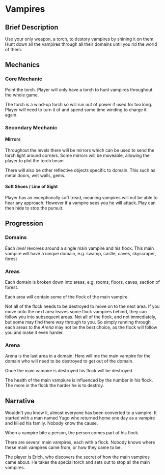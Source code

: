 # Vampires #


## Brief Description ##

Use your only weapon, a torch, to destory vampires by shining it on them.
Hunt down all the vampires through all their domains until you rid the world of them.


## Mechanics ##

### Core Mechanic ###

Point the torch. Player will only have a torch to hunt vampires throughout the whole game.

The torch is a wind-up torch so will run out of power if used for too long. Player will need
to turn it of and spend some time winding to charge it again.

### Secondary Mechanic ####

#### Mirrors ####

Throughout the levels there will be mirrors which can be used to send the torch light around corners.
Some mirrors will be moveable, allowing the player to plot the torch beam.

There will also be other reflective objects specific to domain. This such as metal doors,
wet walls, gems.

#### Soft Shoes / Line of Sight ####

Player has an exceptionally soft tread, meaning vampires will not be able to hear any approach.
However if a vampire sees you he will attack. Play can then hide to stop the pursuit.


## Progression ##

### Domains ###

Each *level* revolves around a single main vampire and his flock. This main vampire will have a unique
domain, e.g. swamp, castle, caves, skyscraper, forest

### Areas ###

Each domain is broken down into areas, e.g. rooms, floors, caves, section of forest.

Each area will contain some of the flock of the main vampire.

Not all of the flock needs to be destroyed to move on to the next area. If you move onto
the next area leaves some flock vampires behind, they can follow you into subsequent areas.
Not all of the flock, and not immediately, but some may find there way through to you.
So simply running through each areas to the *Arena* may not be the best choice, as the flock
will follow you and make it even harder.

### Arena ###

Arena is the last area in a domain. Here will me the main vampire for the domain who
will need to be destroyed to get out of the domain. 

Once the main vampire is destroyed his flock will be destroyed.

The health of the main vampiure is influenced by the number in his flock. The more in the flock
the harder he is to destroy.


## Narrative ##

Wouldn't you know it, almost everyone has been converted to a vampire. It started with a man
named Yugo who returned home one day as a vampire and killed his family. Nobody know the cause.

When a vampire bite a person, the person comes part of his flock.

There are several main vampires, each with a flock. Nobody knows where these main vampires came from,
or how they came to be.

The player is Erich, who discovers the secret of how the main vampires came about.
He takes the special torch and sets out to stop all the main vampires.

